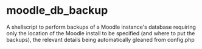# moodle_db_backup
A shellscript to perform backups of a Moodle instance's database requiring only the location of the Moodle install to be specified (and where to put the backups), the relevant details being automatically gleaned from config.php

